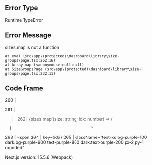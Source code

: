 ## Error Type

Runtime TypeError

## Error Message

sizes.map is not a function

    at eval (src\app\(protected)\dashboard\library\size-groups\page.tsx:262:36)
    at Array.map (<anonymous>:null:null)
    at SizeGroupsPage (src\app\(protected)\dashboard\library\size-groups\page.tsx:232:31)

## Code Frame

260 | </p>
261 | <div className="flex flex-wrap gap-1">

> 262 | {sizes.map((size: string, idx: number) => (

      |                                    ^

263 | <span
264 | key={idx}
265 | className="text-xs bg-purple-100 dark:bg-purple-900 text-purple-800 dark:text-purple-200 px-2 py-1 rounded"

Next.js version: 15.5.6 (Webpack)
